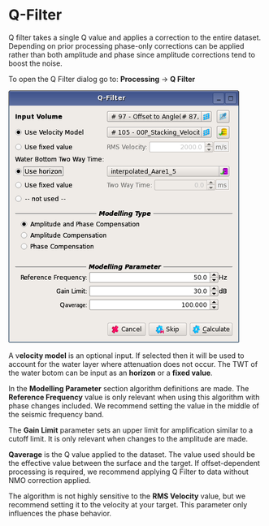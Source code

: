 # Q-Filter

Q filter takes a single Q value and applies a correction to the entire dataset. Depending on prior processing phase-only corrections can be applied rather than both amplitude and phase since amplitude corrections tend to boost the noise.

To open the Q Filter dialog go to: **Processing** → **Q Filter**

![Q-Filter interface](../../../.gitbook/assets/image%20%282%29.png)

A v**elocity model** is an optional input. If selected then it will be used to account for the water layer where attenuation does not occur. The TWT of the water botom can be input as an **horizon** or a **fixed value**. 

In the **Modelling Parameter** section algorithm definitions are made. The **Reference Frequency** value is only relevant when using this algorithm with phase changes included. We recommend setting the value in the middle of the seismic frequency band.

The **Gain Limit** parameter sets an upper limit for amplification similar to a cutoff limit. It is only relevant when changes to the amplitude are made.

**Qaverage** is the Q value applied to the dataset. The value used should be the effective value between the surface and the target. If offset-dependent processing is required, we recommend applying Q Filter to data without NMO correction applied.

The algorithm is not highly sensitive to the **RMS Velocity** value, but we recommend setting it to the velocity at your target. This parameter only influences the phase behavior.

